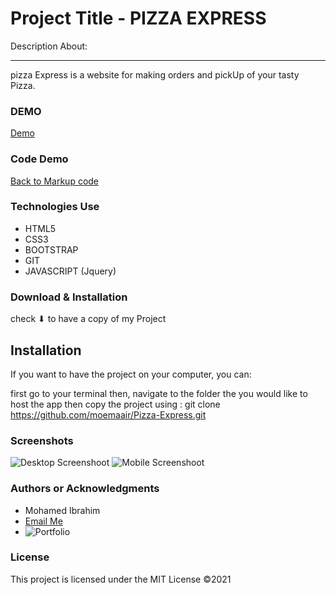 
Project Title - PIZZA EXPRESS 
=======================================

Description About:

* * *
pizza Express is a website for making orders and pickUp of your tasty Pizza.


### DEMO
[Demo](https://moemaair.github.io/Pizza-Express/) 

### Code Demo
[Back to Markup code](https://github.com/moemaair/Pizza-Express)

### Technologies Use
 
 * HTML5
 * CSS3
 * BOOTSTRAP
 * GIT
 * JAVASCRIPT (Jquery)

### Download & Installation
check ⬇ to have a copy of my Project

## Installation
If you want to have the project on your computer, you can:

first go to your terminal
then, navigate to the folder the you would like to host the app
then copy the project using : git clone https://github.com/moemaair/Pizza-Express.git


### Screenshots

![Desktop Screenshoot](Pizza-Express/screenshot-desktop.png)
![Mobile Screenshoot](Pizza-Express/screenshot-mobile.png)
### Authors or Acknowledgments

*   Mohamed Ibrahim
* [Email Me](mailto:rageali12@gmail.com?subject=[GitHub]%20Source%20Han%20Sans)
* ![Portfolio](https://moemaair.github.io/Portfolio-Landing-pg/)

### License

This project is licensed under the MIT License ©2021